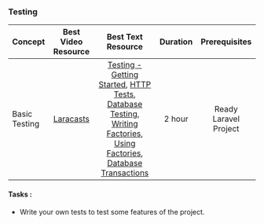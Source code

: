 ### Testing

Concept | Best Video Resource | Best Text Resource | Duration | Prerequisites
:-- | :--: | :--: | :--: | :--:
Basic Testing | [Laracasts](https://laracasts.com/series/laravel-from-scratch-2017/episodes/22) | [Testing - Getting Started](https://laravel.com/docs/5.4/testing), [HTTP Tests](https://laravel.com/docs/5.4/http-tests), [Database Testing](https://laravel.com/docs/5.4/database-testing), [Writing Factories](https://laravel.com/docs/5.4/database-testing#writing-factories), [Using Factories](https://laravel.com/docs/5.4/database-testing#using-factories), [Database Transactions](https://laravel.com/docs/5.4/database#database-transactions) | 2 hour | Ready Laravel Project

#### Tasks :
- Write your own tests to test some features of the project.
